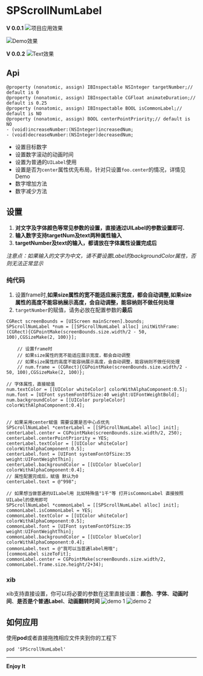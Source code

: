 # SPScrollNumLabel

**V 0.0.1**
![项目应用效果](https://github.com/Tr2e/SPScrollNumLabel/raw/master/Picture/timelineDemo.gif)

![Demo效果](https://github.com/Tr2e/SPScrollNumLabel/raw/master/Picture/Demo.gif)

**V 0.0.2**
![Text效果](https://github.com/Tr2e/SPScrollNumLabel/raw/master/Picture/text.gif)

## Api

```
@property (nonatomic, assign) IBInspectable NSInteger targetNumber;// default is 0
@property (nonatomic, assign) IBInspectable CGFloat animateDuration;// default is 0.25
@property (nonatomic, assign) IBInspectable BOOL isCommonLabel;// default is NO
@property (nonatomic, assign) BOOL centerPointPriority;// default is NO
- (void)increaseNumber:(NSInteger)increasedNum;
- (void)decreaseNumber:(NSInteger)decreasedNum;
```

* 设置目标数字
* 设置数字滚动的动画时间
* 设置为普通的`UILabel`使用
* 设置是否为`center`属性优先布局，针对只设置`foo.center`的情况，详情见Demo
* 数字增加方法
* 数字减少方法


## 设置

1. **对文字及字体颜色等常见参数的设置，直接通过UILabel的参数设置即可.**
2. **输入数字支持targetNum及text两种属性输入**
3. **targetNumber及text的输入，都请放在字体属性设置完成后**

*注意点：如果输入的文字为中文，请不要设置Label的backgroundColor属性，否则无法正常显示*


### 纯代码

1. 设置frame时,**如果size属性的宽不能适应展示宽度，都会自动调整,如果size属性的高度不能容纳展示高度，会自动调整，能容纳则不做任何处理**
2. `targetNumber`的赋值，请务必放在配置参数的**最后**

```
CGRect screenBounds = [UIScreen mainScreen].bounds;
SPScrollNumLabel *num = [[SPScrollNumLabel alloc] initWithFrame:(CGRect){CGPointMake(screenBounds.size.width/2 - 50, 100),CGSizeMake(2, 100)}];
    
    // 设置frame时
    // 如果size属性的宽不能适应展示宽度，都会自动调整
    // 如果size属性的高度不能容纳展示高度，会自动调整，能容纳则不做任何处理
    // num.frame = (CGRect){CGPointMake(screenBounds.size.width/2 - 50, 100),CGSizeMake(2, 100)};
    
// 字体属性，直接赋值
num.textColor = [[UIColor whiteColor] colorWithAlphaComponent:0.5];
num.font = [UIFont systemFontOfSize:40 weight:UIFontWeightBold];
num.backgroundColor = [[UIColor purpleColor] colorWithAlphaComponent:0.4];
    
    
// 如果采用center赋值 需要设置是否中心点优先
SPScrollNumLabel *centerLabel = [[SPScrollNumLabel alloc] init];
centerLabel.center = CGPointMake(screenBounds.size.width/2, 250);
centerLabel.centerPointPriority = YES;
centerLabel.textColor = [[UIColor whiteColor] colorWithAlphaComponent:0.5];
centerLabel.font = [UIFont systemFontOfSize:35 weight:UIFontWeightThin];
centerLabel.backgroundColor = [[UIColor blueColor] colorWithAlphaComponent:0.4];
// 属性配置完成后，赋值 默认为0
centerLabel.text = @"998";
    
// 如果想当做普通的UILabel用 比如特殊值"1千"等 打开isCommonLabel 直接按照UILabel的使用即可
SPScrollNumLabel *commonLabel = [[SPScrollNumLabel alloc] init];
commonLabel.isCommonLabel = YES;
commonLabel.textColor = [[UIColor whiteColor] colorWithAlphaComponent:0.5];
commonLabel.font = [UIFont systemFontOfSize:35 weight:UIFontWeightThin];
commonLabel.backgroundColor = [[UIColor blueColor] colorWithAlphaComponent:0.4];
commonLabel.text = @"我可以当普通label用哦";
[commonLabel sizeToFit];
commonLabel.center = CGPointMake(screenBounds.size.width/2, commonLabel.frame.size.height/2+34);
```

### xib

xib支持直接设置，你可以将必要的参数在这里直接设置：**颜色**、**字体**、**动画时间**、**是否是个普通Label**、**动画翻转时间**
![demo 1](https://github.com/Tr2e/SPScrollNumLabel/raw/master/Picture/Snip20171122_1.png)
![demo 2](https://github.com/Tr2e/SPScrollNumLabel/raw/master/Picture/Snip20171122_3.png)

## 如何应用

使用**pod**或者直接拖拽相应文件夹到你的工程下
```
pod 'SPScrollNumLabel'
```

---

**Enjoy It**


